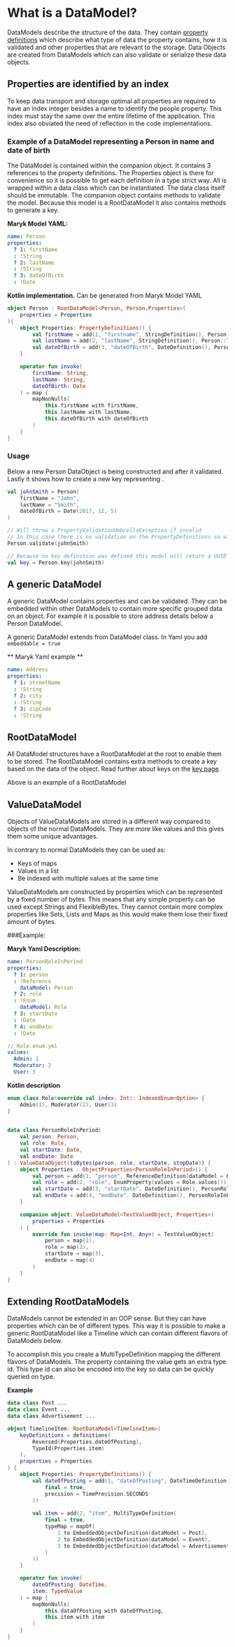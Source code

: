 # What is a DataModel?
DataModels describe the structure of the data. They contain 
[property definitions](properties/properties.md) which describe what type of data the 
property contains, how it is validated and other properties that are relevant to the 
storage. Data Objects are created from DataModels which can also validate or serialize
these data objects.  

## Properties are identified by an index
To keep data transport and storage optimal all properties are required to
have an index integer besides a name to identify the people property. This index
must stay the same over the entire lifetime of the application. This index also
obviated the need of reflection in the code implementations.

### Example of a DataModel representing a Person in name and date of birth
The DataModel is contained within the companion object. It contains 3 references to the
property definitions. The Properties object is there for convenience so it is possible 
to get each definition in a type strict way. All is wrapped within a data class which 
can be instantiated. The data class itself should be immutable. The companion object
contains methods to validate the model. Because this model is a RootDataModel it also
contains methods to generate a key.

**Maryk Model YAML:**
```yaml
name: Person
properties:
  ? 1: firstName
  : !String
  ? 2: lastName
  : !String
  ? 3: dateOfBirth
  : !Date
```

**Kotlin implementation.** Can be generated from Maryk Model YAML
```kotlin
object Person : RootDataModel<Person, Person.Properties>(
    properties = Properties
){ 
    object Properties: PropertyDefinitions() {
        val firstName = add(1, "firstname", StringDefinition(), Person::firstName)
        val lastName = add(2, "lastName", StringDefinition(), Person::lastName)
        val dateOfBirth = add(3, "dateOfBirth", DateDefinition(), Person::dateOfBirth)
    }

    operator fun invoke(
        firstName: String,
        lastName: String,
        dateOfBirth: Date
    ) = map {
        mapNonNulls(
            this.firstName with firstName,
            this.lastName with lastName,
            this.dateOfBirth with dateOfBirth
        )
    }
}
```

### Usage
Below a new Person DataObject is being constructed and after it validated. Lastly 
it shows how to create a new key representing . 

```kotlin
val johnSmith = Person(
    firstName = "John",
    lastName = "Smith",
    dateOfBirth = Date(2017, 12, 5)
)

// Will throw a PropertyValidationUmbrellaException if invalid
// In this case there is no validation on the PropertyDefinitions so will succeed
Person.validate(johnSmith) 

// Because no key definition was defined this model will return a UUID based key
val key = Person.key(johnSmith)
```

## A generic DataModel
A generic DataModel contains properties and can be validated. They can be embedded
within other DataModels to contain more specific grouped data on an object. For example
it is possible to store address details below a Person DataModel. 

A generic DataModel extends from DataModel class. In Yaml you add ```embeddable = true```

** Maryk Yaml example **

```yaml
name: Address
properties:
  ? 1: streetName
  : !String
  ? 2: city
  : !String
  ? 3: zipCode
  : !String
```

## RootDataModel
All DataModel structures have a RootDataModel at the root to enable them to be stored.
The RootDataModel contains extra methods to create a key based on the data of the
object. Read further about keys on the [key page](key.md).
 
Above is an example of a RootDataModel

## ValueDataModel
Objects of ValueDataModels are stored in a different way compared to objects of the
normal DataModels. They are more like values and this gives them some unique 
 advantages.
 
 In contrary to normal DataModels they can be used as:
 - Keys of maps
 - Values in a list
 - Be indexed with multiple values at the same time
 
ValueDataModels are constructed by properties which can be represented by a fixed number
of bytes. This means that any simple property can be used except Strings and
FlexibleBytes. They cannot contain more complex properties like Sets, Lists and Maps as
this would make them lose their fixed amount of bytes.
 
###Example:
 
**Maryk Yaml Description:**
```yaml
name: PersonRoleInPeriod
properties:
  ? 1: person
  : !Reference
    dataModel: Person
  ? 2: role
  : !Enum
    dataModel: Role
  ? 3: startDate
  : !Date
  ? 4: endDate:
  : !Date
```
 
```yaml
// Role.enum.yml
values:
  Admin: 1
  Moderator: 2
  User: 3
```
 
**Kotlin description** 

```kotlin
enum class Role(override val index: Int): IndexedEnum<Option> {
    Admin(1), Moderator(2), User(3)
}

 
data class PersonRoleInPeriod(
    val person: Person,
    val role: Role,
    val startDate: Date,
    val endDate: Date
) : ValueDataObject(toBytes(person, role, startDate, stopDate)) {
    object Properties : ObjectProperties<PersonRoleInPeriod>() {
        val person = add(1, "person", ReferenceDefinition(dataModel = Person), PersonRoleInPeriod::person)
        val role = add(2, "role", EnumProperty(values = Role.values()), PersonRoleInPeriod::role)
        val startDate = add(3, "startDate", DateDefinition(), PersonRoleInPeriod::startDate)
        val endDate = add(4, "endDate". DateDefinition(), PersonRoleInPeriod::endDate)
    }

    companion object: ValueDataModel<TestValueObject, Properties>(
        properties = Properties
    ) {
        override fun invoke(map: Map<Int, Any>) = TestValueObject(
            person = map(1),
            role = map(2),
            startDate = map(3),
            endDate = map(4)
        )
    }
}
```

## Extending RootDataModels

DataModels cannot be extended in an OOP sense. But they can have properties which
can be of different types. This way it is possible to make a generic RootDataModel
like a Timeline which can contain different flavors of DataModels below. 

To accomplish this you create a MultiTypeDefinition mapping the different flavors 
of DataModels. The property containing the value gets an extra type id. This type id
can also be encoded into the key so data can be quickly queried on type. 

**Example**

```kotlin
data class Post ...
data class Event ...
data class Advertisement ...

object TimelineItem: RootDataModel<TimelineItem>(
    keyDefinitions = definitions(
        Reversed(Properties.dateOfPosting),
        TypeId(Properties.item)
    ),
    properties = Properties
) {
    object Properties: PropertyDefinitions() {
        val dateOfPosting = add(1, "dateOfPosting", DateTimeDefinition(
            final = true,
            precision = TimePrecision.SECONDS
        ))
        
        val item = add(2, "item", MultiTypeDefinition(
            final = true,
            typeMap = mapOf(
                1 to EmbeddedObjectDefinition(dataModel = Post),
                2 to EmbeddedObjectDefinition(dataModel = Event),
                3 to EmbeddedObjectDefinition(dataModel = Advertisement)
            )
        ))
    }

    operator fun invoke(
        dateOfPosting: DateTime,
        item: TypedValue
    ) = map {
        mapNonNulls(
            this.dataOfPosting with dateOfPosting,
            this.item with item
        )
    }
}
```
